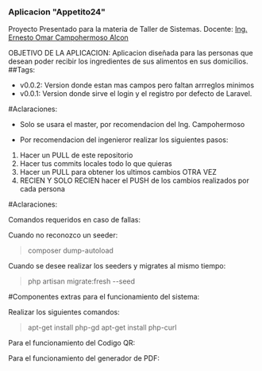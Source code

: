 ### Aplicacion "Appetito24"
Proyecto Presentado para la materia de Taller de Sistemas.
Docente: <a href="https://github.com/ernestomar">Ing. Ernesto Omar Campohermoso Alcon</a>

OBJETIVO DE LA APLICACION:
	Aplicacion diseñada para las personas que desean poder recibir los ingredientes de sus alimentos en sus domicilios.
##Tags:
- v0.0.2: Version donde estan mas campos pero faltan arrreglos minimos
- v0.0.1: Version donde sirve el login y el registro por defecto de Laravel.

#Aclaraciones:
- Solo se usara el master, por recomendacion del Ing. Campohermoso

- Por recomendacion del ingenieror realizar los siguientes pasos:

<ol>
<li>Hacer un PULL de este repositorio</li>
<li>Hacer tus commits locales todo lo que quieras</li>
<li>Hacer un PULL para obtener los ultimos cambios OTRA VEZ</li>
<li>RECIEN Y SOLO RECIEN hacer el PUSH de los cambios realizados por cada persona</li>
</ol>

#Aclaraciones:

Comandos requeridos en caso de fallas:

Cuando no reconozco un seeder:
>composer dump-autoload

Cuando se desee realizar los seeders y migrates al mismo tiempo:
>php artisan migrate:fresh --seed

#Componentes extras para el funcionamiento del sistema:

Realizar los siguientes comandos: 

>apt-get install php-gd
>apt-get install php-curl

Para el funcionamiento del Codigo QR:

Para el funcionamiento del generador de PDF:

